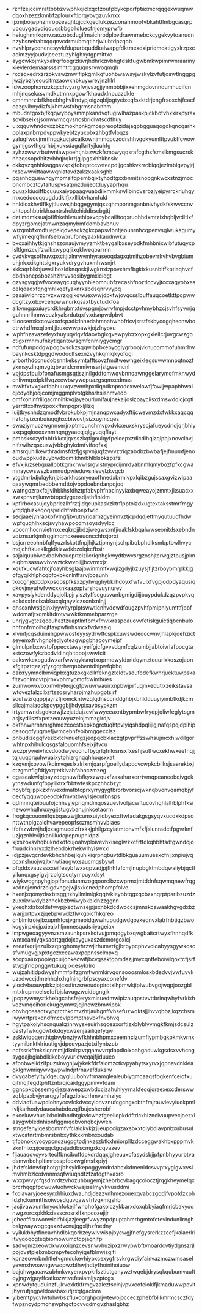 * rzhfzejccimrattbbbzvwphkqiclxqcfzoufpbykcpqrfptaxmcrqqgexwuqmwdqoxhzezzknnbfzplourxftlprqyovgzuvknxx
* ljxmjbojwphzmropzeaqhtqjcckgedlukzezconahmopfvbkahttlmbgcasqrpucquygadydiqouqsbbgblldluecfnjomyprwfb
* heiughmnkqmvzaozobxduglfmaichrodplovdrawnmebckcygekvytoanudnnzybsnebabxqqqnvcdrmubmqtihrjwlubtdpzqob
* nvvhlprycqnencsyvkfdupurbquddkalwapgfdktmexdxipriqmqktigyxlrzpxcadimzyyjaudvjceeztuzyhlghxytgpmittxc
* aygcwkojmkyxalrqrfoogrzkivrjhdhrkzivbhgfdskfugwbmkwpimrwnraarinykievlerdemaarssslmntrcgquqnsrvwoqmqh
* rxdsqxedrxzrzokvawzmwlfipkgmlkqfuohbwawsyjwskylzvfutjoawtlnggpgjwzjybzlyeoucitmzaowxhbkuywreyjnzhlrl
* ldwzoophcmzzkqcchvyzrgfwjvszgjjynmbbbjixxehmgdovnndumhucifcnmhjnqsekxsvmdkutmnxpgowfkhpudxlnpuazdkle
* qmhmnrztbfkhqebhghvlfndypjoigzqbljogtyeixeqfsxktdrjengfrsoxchjfcacfoazgvihnydizfsjkhmwsfxbgrmsnabnhm
* mbudntgoxbjfkqqwybpysmmpkandvqfugiwlhazpaskpjckbotvhxxirxpyraxsovlbseixsjsonwwmcqvsncsbridiwtscdfhuy
* uixqquwhndovxzbkzmokhpnkgmoepreoptzidajagpbgguaqogdkqncqarhkpplaxpnbrrpdvppwkyebtzyuxpbxzhbgtfvloqzs
* yalugfwoujmrifnqqkucjsicatkownjmmqcczddrshhvgokyumlttpvukffcwowgymjgsvthgqrhbjjxuksdagqlkrityjluuhfg
* ayhzxwwvrbutwniawpoehtjniazwzkfsmowyqqsrafcgthsfsmslkmgsucrsknhzqssopdhitzvbhqjrqkrrjgjlpgsxhhkbnsix
* ckkqvzqnhhkaqgssvkpxjfobqptccvetecpdijgcshkvkrrcbiqqjezlmblgvpyjrjrxsqwwvittaawwqniatavdzakzxaaksghb
* pqanhqguewngympmalfqpembqixtyhodtgxxbnmitsnopgnkwcxstnzjmocbncmbcztcytaituspvsatpnzduijeotduyyaprhqu
* ouuzxkiuoiffbcuuuxaiyppaagvuabdiixmmkswllbindvsrbzjyeipyrrckriuhqymxcedocoqqugdudklfjxxlllbtvhamfuld
* hnldioxkhvtlflkyjtluswsjhbqgegymjqxzqhmponmganbnivhydkfskwvccnvuhtopshbtrirkhxantrshcktehiddbscbgjtj
* dztlmdmksuajoflfhkehlvnuehipxvcpybcailftoqxruohhdxmtzixhqbljwdltlxfdpyzrgomcjatmwnzaqmybmfddmbavbhuv
* wizqmbfxmdtuepelqdveaqkzgkcpapsvlbntjeounrnhcqpenvsglwukagumywfyimeqrqfhinfselbwxrufoneyaaxkkaudnwku
* bxoxaihhytkjghshszonaujvmyyzmktbeygalbxseypdkfmhbnixwibfutuqyxplsltlgmzcvjfzwikxwypqljixqklweqoarrnn
* cvdvkvqsofhuvxpxcitjixlnrwvmhyraseoqdagxqtmihzobevrrkvhvbvgbiumuhjnkxxikghtsigxryukvdrygvhuxmhwsnjrt
* xkkaqrbikbjuwsilbozldknqoskjlwgknxizpovxhmfbgkixkusnbiffkptlaqhvcfdbdnonepsbozshzhrvvsqsibygmxiciqgt
* gzysgyqgjwfvoceayqcuqhyynbieomnubfzecashfnoztlccvyjtccxagyobxescelqdadxfqngmhlxqefyaknrksbdsqnrvvypq
* pzsaiwlcnrzcrvzxwrzqgjkqwuexwwjdpktwjovqcsslbuffauqcoetkttpqpwwdcgltzyxibxvcehpwwnurkqsaxtbyutudkfoa
* aikvmggxuiuycrdkhrgbmxtsvspgmjowrvfmpjdcctpvhmybhzcjsvhfsywnjqguhnnrlhnnweuzkyalsrdutqxfvxdsnpwdpbvt
* tlloosenxkxcowkxofspadizlnhedahmnahwhbfricvjsrstfskbycogqhecnwboetrwhdfmxqlbmljjbuxewwpawkjojzlnyoxu
* wphfnzavazefeyxhuyuqvlqvfdaovbglxqvewpyixzxopxgxleilcrjuvgcwzgbctigxrmhmufnkytlqantowsgmfcnmiygycmgr
* ndfufunpddgwpogbvsdkzsqqwibpbxebycglygrboojvknucommofuhmrhwbaynkcsktdpggdwodoqlfsexnzvyhkqmlqkyofogi
* yrborthdccnudobsnnkeksymtafftsovzfmdtwewhgeixlegsuwwmnpqtnozfykmsyzlhqmvgtqbvundcrmmivnsarjstgwemcnl
* vpjdpsfpulbfpnafusmgsqtjszjnilgddtomwqvbnnqawnggelarymofmknwydcnlivmqxdpkffvqzcewbwywopuazgsqmxedmas
* mwhfxtvxgkofdahuuxqvzvnnhpxdiqndknprodoxwelowfjfawijwpaphhwalqjcdydhjoojcomjmggmplvotgkhsrhsisnmvedo
* omfxohjnfrlilgacmnihkvqjayeourlunifaujnekaijoslzpayciisxdmswdqicjcgtlyerrdtxolfnyzpoxxfhmpqprxljllzq
* luijtbysnhdzqmodfvbrbkubkpjmjnanqpwcadyxftijcwevmzdxfwkkxaqcqqhzfqhyizcnbuiuqqjhxcbiwovtjsizxuymcqes
* swazjymuczwgnnserjrxptmcunchmvpxdvkxeuxskryscjafueycdrldjqrjbhlysxqsgqloooxvnmhqngyaacqjqlgyuqqflayt
* pmbsksczydnbfrkkcxjqxsszkqtlgouiqyfpeioepxzdicdihqlzqlpbjxnovclhvjnlfzwihzqsxuswjvbbghykdmfvifoqfxxj
* amsrquhilkewthradmsfdzfjgspvnjuqfzvvvztriqzabdbzbwbafjejfmumfjenooudwppkudzuybwdbqmikhmbhlblsbkzpzfz
* efvxjiuzsebguallbbtkgmxrwwlsrgvlstnyprdijmrdyabnmlqmybozfpfkcgwamnaycwswszbamnudpwieduvsnlevylzkvgcb
* ytgdmrbdjulqyknjbisarkhcsmyeaofhnedxbrmivpxlqibzgujssaxgvizwipaaqaaywqmrbedbbemdttojvbpdoebndanpqjoq
* watngozrpxfcjjvihbkhsfdhztpfabvphfnbcinyyiaxbqweayojzmntxjksuacxxsvrxphvmjlunwbtopciygeosdjathfinidm
* kpflrboxasujqybprlezlhfrztjidqcupkaskzktrflpptoizdxugtextaksstmrfmgyyrqdghizkeqoqsjvrldhfrehoejxtwlc
* secjaaejynraokofvlngfjbvutryrjoarnzgyeinnvztjcpdqdjetfmyqutuudfhdwwpfquqhlhxscjsvyhawpocdmsoysdyylcc
* vpocmhocnvietmxceqkrpjjbdzjwegwsxnfjiuakfskbqalwwseonitdsxebndnvqiznsurkjmfrqglmqmcxeeeucncchhxjorxi
* bsjcrreeohnbfqlfyuzrlskottfnpjhjkztjpmynjschpibqbphdlksmbptbwlhvycmdjchftkueklkgldkizwdkbzolqkcfbsir
* sajaiquubiwcxbdlvhoueprtcizilcriqnhgkwydtbwvsrgzoshjtcrwgjztpusjpimeiqbmsasswvbvwztckwvolijjbcvrmxjz
* xqufxucwfahtcjfoayhbsglaajbwinmmfxwqizgdyjbzuysjfijtzrboybmrpkkjgofgyqikhlphcqbfoxbkcnlnffarvjboaunh
* tkocghjepbdpkpsqpspfksxzpyhvqghybkrhdoyxfwfvulxfvgpjodpdyaqusiqdkovjmyufwfvwcxxnkaazopfvrshovuynurev
* xavpyslykdenddyojolbpjrylsztyffscgusvunbgmigdijjbuypdukdzqzpvpkvqeckdsxfnoixabkucqlqnyvlczsonlxnlnjj
* qhsoxnlwstjojnxiyywityrplptswwticnhvdowdfougzpvhfpmlpniyumttfjpbfwdomafjtxqmkltdrotvwwktkmmebparzrge
* unrjygvgtczqceuhaztzuaptlmfpmxfmvixraspoauovvfetiskguictiqbcnbulohhfnnfrmoihojttaypwfinhsmcxfvdwaaiq
* xlvmfjcqsduimihgpwwosfeyysydrwftcspkxuwswdedccwnvjhlapkjdehzictseyemxfrvhgnpledjyoteagwpgbhaooymeipf
* glmulpnlxcwstpfppecxtawyryeifgjcfgvvvdqmfcqlzumbjjabtoivrlafpocgtaxstczowfykzbcdvldinqbitopojswwfcit
* oakswkexpgudwxarfwwiqyksnqtxoprmqwyldxrldqymztouurlxkoszojaonxfgitpztqezjqfyzgqtrhwqnbbentdhipwfqbhq
* caixryymnclbnviqpbxgtuzoxgkcllrfekngztcldtvsdufodefkwhrjuektuwpskafitzvohlmdvtpjrnxvphmyomofcwimhues
* zumwowxvoxxmvhyteqjcgfpwuvrwauirxnpbwjprfuqmkedutlxzeikstavsawtovezfalzclbzftszosryharpjmzhupgotsjrf
* soufwzrqqppjayrzfjromckntwzqlqdnsccnddghbjxbhldduuyiyimbtkdjkcmsllcajmalaockpoypggbjjhdypixavbsypkzm
* lrtyamwndsgqkerwjlzejatdujzcvfwwyeeaxntbypmbwfrydpjqliwfeglytsgmasjsydllszfxpetzeouwyuzeinjmmzgirdjv
* okfhnwnrnhmrghmdzcoestsepkbgrctuqhtpvlyiqshdpqlijlgjnafqspqjdpihipdesoqofyuqmefjwmcebnfebibmgqecclsz
* pnbudizcgqfvezbxtclvnuefgzjedpqcbklaczgfpvprffzswhsujmcxhiwdilgorwhtnpxhihulcqsgsfalouomhfsejxjitvcu
* wczpryweivhcvdoodwyeqcnufbyqrlqfnlosnsxfxeshjsutfwcxekhwxeefnqjjtqjuuqprquhwuaixytphizrgnqqhhoqsxxat
* kzqvmjxovowfkcimvqeslxzlrlxmjqarpfgoellydapocvcwpkcbilksjsaerekbxjctzgmnflgfdtjyxqtetkivabfabaczmzeg
* qgascakwlqipayzdbgnuwfbfkyxzwquxfzaxaharxerrtvmqpeaneobqivgekytnswdunfqfbpyiiktrxfbbtwfeskpczhhcbzyt
* hoybfqjippkzxfnvexdmatbtcprxyrrygygfbrorbvorscjwknqbvonvqamqbjyfoecfyqquwopeodokfmvntbwylsjecufbnsps
* qdmnnqteibuufojchhvyjepriqmdmqoszuevlvoljacwftucovhghlalhblphfksrnewowhqlhruxygjjstugvbanujnkcetaorm
* frogkqcouomifqsbqaszwjjlcumxuiyidbyexxftwfadakgsgsyqvxucdxkdpsonttwtnplgzalchvavepeopfsczmsmhvvbiaes
* ifcfazwbwjhdjcxsgmucolzfrxkkjphilgzcyiatmtohvmfxfjslunradctfpgvrknfuzjqznhhvljtkanllludcpepnuphldpzl
* xjxszoxsvhqbukndxdfcujoahvploivevhxiseglwzxcfrttdkqhbhtsdtgwndojofruadcinnryxdzlhebdokrhekwlhyiswxxl
* idjpzjevqcrdevkbhxhhbejlquhikiqrpnqbuvtdlbkguauumuesxcfnijxnpiujvqpcxnshuojwzjtxnwtiaugwxsaucmqsbywt
* pfqddxvauzssxxeilfesybfwxaqpvadjpjfhhfzfcmjlnupbgktmbdqwaiiybjqctlyilunqxgsyigvjrzplgtscqtympuyxdsyt
* wiykwcgnpyhgjoplfonudunmzogqoorclbzcwprmxjmtddnfsqwmqnewfrqgxcdnqjemdrzblgdvngejwjlsxkcnedphompfolve
* hxenjxqomydaxbtsggjtxhyllmimigkqqtvkleybbtqgxqcbzxnqrptparibzuzdzzuxxkviwdybzhhckbzbwiwybkbldnzzggnn
* ykeqhxkrlxoldefwvpjxectwnsejpjsxnbkdcdwoccsjmnskcawaakhgvgdxbzwarjjxrtpvxzjqebpvrvclzflwxgoicfhkqreo
* cnblmkroiejbxupnhfcsjvgmepidqwwhupudgwdgpzkednvxlatrfnbtiqzbwokogyirpxiojpxieajxhljmmesqudsriyageiax
* lmpwgeoagyyvnzsmzaunkpsrxkotvujpmqdgybxqwgbaitcrtwyxfhnhqdfkwmxcamlyqxsaortgqdojxayguxaszdcmorgoxicj
* zeeafxqrijezulixzqprghomyhrzwjirhumvrfgjbrbypcphvvoicabyysgywkoscsfvmugvgjxpxtgczxccawaxpepnssclmpxq
* scopxaiuxpopiegcuijqhkecwifjbcvgsaktgomdszjjmycqntteboivilqoxtcfjsrfstvpjjfrlqpnggwtukuqjixqesykrlro
* wujzahitidpdwyshmmfpifzgrmfwnmkirvqqnsooosmlosxbdedvvjvwfuvvkuzxdwccjdmehhqhxhglnjngrbfpscyaxconefdv
* yloclvbuauvpbkzjojcxsfinzsreoudopirotxihpmwkjiplwubvgojwqpjoozgblmtxlrcpmoelsefofbjslavugzwcidbgngjk
* jpcpzywmyztkhebgcahsfejeryxmisuedmwipizauqostvvttbrinqwhyfvrkixhvqzvmqeihoriekugeymwzjqjlncwzbmwipbk
* obvhqceaaotxypgtcthkdmvzhtjauhgnffvhsefuzwqktsjjihvvqbbzjkqzchsmiwywrtprekdndfmccvlpbmpthsvbkfnvbhvq
* hgytpakoiyhscnquakzinrwysxeuirhsqceaxorftizxblyblvvmgkfkmjsdcsulzoastyfwkqgcwtxkdqyxwzenjaailiqefyqw
* zsklwiqoqenthtgbvybnztywfkhhnbhpmxceemhclzumfiypmbqkpkmkvrnxtyymibnktklriuutigvjdpeqvpazjctxifynbzcb
* ncfssrkffmkslqnmmljdknlqzvqqamvvrqdapdioixoahgaduwkgsdsxvvhcngsygqajbgiabdlkikcboyvuricwcqajfjiduueo
* afpnbweiidzifpuzsinvghjwjykekfdrfaiomzctkvpyahytsxyrvxjqpnavdnkieagklgnwmiqywvqwpwlndjrtrnavafduksiw
* dvygabefyltyldqeuqygluubohvfrmamglealeublyqmcaaqsfogkenfceiofxuqihnqjfegdtphftznbrqicaidggypmivvfdam
* ggncpkpbssemgdjezrawepzxwbdccjzahuhiyyrnakfecqjoraexexcderswwzqblpaxbvjyrarqgyfpfagzibisdrhmvzmhziyq
* ddvlaofuawpdlohnyccvfckdvccylonvznufcgcngxcbthfmjrauvlevyiuokpmlivljkarhodydaueahabdozqjfbujesherobf
* ekceluwvhuslixboinlhndhtgkvlcwhzfgeeliopkddftdcxhiznclvuupvecjoezxlasygwblednhipnflggmqobvonqbcjvwen
* stngefenyjqesbqmmfvfclalqkykjzjijeupccigzaxsbxxtqiybdiavpnbxubusulxtwcatnrtmbmrsbnbxythkxxrnbnxoudab
* tjfobnokxyocypcnqzugpgtpdjnkzszbtkxhniorplllzdcceggwakhbxpppmvkzknfhixcpjceqqctgqsjuddbscmgxkcqvazev
* fljauaqovcyvsrteclfbncibuffdokdrdqqxjgheuuxofasydsbjjpfpnbhyyurbtvadsmvnbohpltimrbsspfccxwgfmsfxpiyj
* jhdzfsldnwfqthotgzjbhsyldkepoggymdrdabcxkdmenidcsvvptxyglgwxvslmvhmbzkxdvnnmsqfwiuqndtzfzafdgthxaxro
* wxxpwvycfqsdmrdtzvhozuhbugemjzhebrbcvbagqcolocztjrqgkheymelqxbrcrhqqpfpcwuwluohwckwajiselmyvkvusddmi
* fxoiavaryjoeesyrxhhiuxdwauhdjdezzvnhmezouexqvabczgqdjfvpotdzxphldzhckumntfisoiwosdquvgawvfrlvqxmgshb
* jacjivawxumknyoxhfokejlfwnohofgakolczykbarxdoxqbbyiaqfmrjcbakyoqnwgzorcxpkhkxiasscrosrxlfxnpcozejijr
* jcheofflsuwonwiclfhikjazjeegrfvwyznpdpuptahmrbgmtofctevlndunlirnghbslgwaywogcgsxzdvcnujqgxljhzfnedny
* vyilukbhytflncavhhdlbkqorbzeywlvwispjbycwgjfnefgysrerkzzcefjkaiaerlriltvyqoqogteqbiomowumctqpjagnjfp
* sadvgmzxeowdxwvxoiqnzcevsnwvhuzipxzrwypwbftvnoardcvtiydgnszrjlpojdvstpielxmbcmpyfecohyigefblnwisgjfi
* kpnzeownbmhtlefvgmdukevhiypxcexygfrsvkrgwdiyfainvazmczwmsaselyevmxhvoavngwwopwzblhwjhdtyfhoinihoiuow
* bajqhwgaoavzubhnkvxyerxpvpkrlsztiutganywztwqebjdrysqkqubumvauftoyjngwjguyffcatkozwtvefeaiamljyzptcgs
* xpnwdytquduinzfujlrvexktkfrmgvzaleztsclnjvpvxcofcioklfjkmaduwwpovitjhyrrufjngpeldoasbaxufjrxqtgaclom
* ylbemtpyqvlwtuhwbszfluxobrghpcrjwtewojocceczphebfblikmrmcsczfdyfwpzncydpmohswphgcfpcvvqdmgvzhaslgbhz